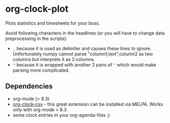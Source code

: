 org-clock-plot
==============

Plots statistics and timesheets for your boss.

Avoid following characters in the headlines (or you will have to change data
preprocessing in the scripts):
* `,` because it is used as delimiter and causes these lines to
  ignore. Unfortunately numpy cannot parse "column1,text",column2 as two
  columns but interprets it as 3 columns.
* `"` because it is wrapped with another 2 pairs of `"` which would make
  parsing more complicated.


Dependencies
------------

* org-mode (> 8.3)
* [org-clock-csv](https://github.com/atheriel/org-clock-csv) - this great
  extension can be installed via MELPA. Works only with org-mode > 8.3.
* some clock entries in your org-agenda-files ;)
